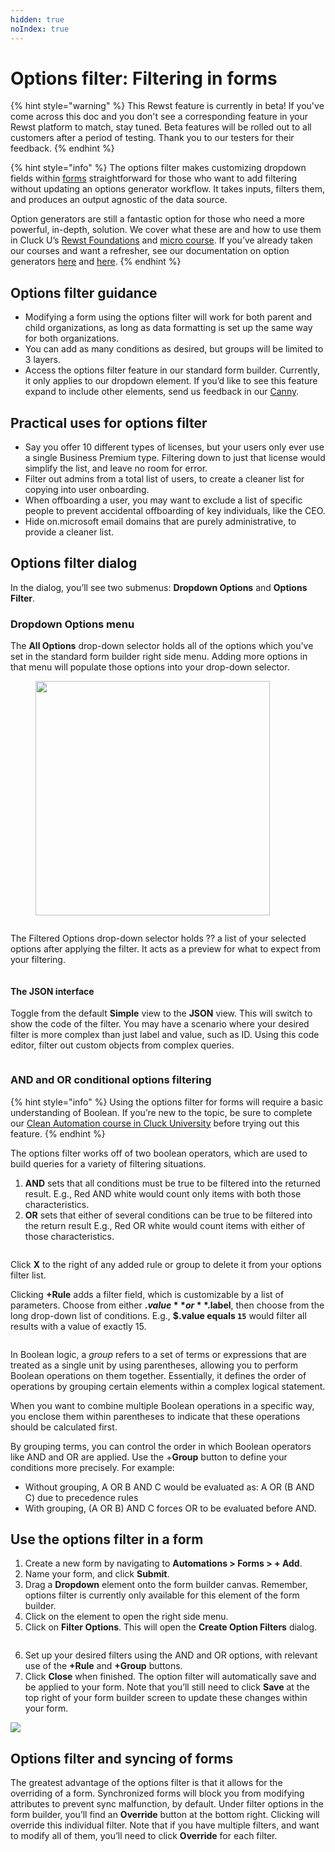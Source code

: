 ```yaml
---
hidden: true
noIndex: true
---
```


# Options filter: Filtering in forms

{% hint style="warning" %}
This Rewst feature is currently in beta! If you've come across this doc and you don't see a corresponding feature in your Rewst platform to match, stay tuned. Beta features will be rolled out to all customers after a period of testing. Thank you to our testers for their feedback.
{% endhint %}

{% hint style="info" %}
The options filter makes customizing dropdown fields within [forms](https://www.notion.so/DRAFT-Options-filter-Filtering-in-forms-1a4b56f990718003be7dce9325d9e8e9?pvs=21) straightforward for those who want to add filtering without updating an options generator workflow. It takes inputs, filters them, and produces an output agnostic of the data source.

Option generators are still a fantastic option for those who need a more powerful, in-depth, solution. We cover what these are and how to use them in Cluck U’s [Rewst Foundations](https://docs.rewst.help/cluck-university/rewst-foundations/creating-an-option-generator-workflow/introduction-to-option-generators) and [micro course](https://docs.rewst.help/cluck-university/micro-courses/working-with-options-generator-workflows-in-rewst). If you’ve already taken our courses and want a refresher, see our documentation on option generators [here](https://docs.rewst.help/documentation/workflows/workflow-generated-options) and [here](https://docs.rewst.help/documentation/workflows/different-types-of-workflows#option-generator).
{% endhint %}

## Options filter guidance

* Modifying a form using the options filter will work for both parent and child organizations, as long as data formatting is set up the same way for both organizations.
* You can add as many conditions as desired, but groups will be limited to 3 layers.
* Access the options filter feature in our standard form builder. Currently, it only applies to our dropdown element. If you’d like to see this feature expand to include other elements, send us feedback in our [Canny](https://rewst.canny.io/features).

## Practical uses for options filter

* Say you offer 10 different types of licenses, but your users only ever use a single Business Premium type. Filtering down to just that license would simplify the list, and leave no room for error.
* Filter out admins from a total list of users, to create a cleaner list for copying into user onboarding.
* When offboarding a user, you may want to exclude a list of specific people to prevent accidental offboarding of key individuals, like the CEO.
* Hide on.microsoft email domains that are purely administrative, to provide a cleaner list.

## Options filter dialog

In the dialog, you’ll see two submenus: **Dropdown Options** and **Options Filter**.

### Dropdown Options menu

The **All Options** drop-down selector holds all of the options which you’ve set in the standard form builder right side menu. Adding more options in that menu will populate those options into your drop-down selector.

<figure><img src="../../.gitbook/assets/Screenshot 2025-02-25 at 5.02.18 PM.png" alt="" width="375"><figcaption></figcaption></figure>

<figure><img src="../../.gitbook/assets/Screenshot 2025-02-25 at 4.36.22 PM.png" alt=""><figcaption></figcaption></figure>

The Filtered Options drop-down selector holds ?? a list of your selected options after applying the filter. It acts as a preview for what to expect from your filtering.

<figure><img src="../../.gitbook/assets/Screenshot 2025-02-25 at 4.36.30 PM.png" alt=""><figcaption></figcaption></figure>

#### The JSON interface

Toggle from the default **Simple** view to the **JSON** view. This will switch to show the code of the filter. You may have a scenario where your desired filter is more complex than just label and value, such as ID. Using this code editor, filter out custom objects from complex queries.

<figure><img src="../../.gitbook/assets/Screenshot 2025-02-25 at 4.36.39 PM.png" alt=""><figcaption></figcaption></figure>

### AND and OR conditional options filtering

{% hint style="info" %}
Using the options filter for forms will require a basic understanding of Boolean. If you’re new to the topic, be sure to complete our [Clean Automation course in Cluck University](https://docs.rewst.help/cluck-university/clean-automation/boolean-logic-and-comparisons) before trying out this feature.
{% endhint %}

The options filter works off of two boolean operators, which are used to build queries for a variety of filtering situations.

1. **AND** sets that all conditions must be true to be filtered into the returned result. E.g., Red AND white would count only items with both those characteristics.
2. **OR** sets that either of several conditions can be true to be filtered into the return result E.g., Red OR white would count items with either of those characteristics.

<figure><img src="../../.gitbook/assets/Screenshot 2025-02-25 at 11.17.38 AM.png" alt=""><figcaption></figcaption></figure>

Click **X** to the right of any added rule or group to delete it from your options filter list.

Clicking **+Rule** adds a filter field, which is customizable by a list of parameters. Choose from either **$.value** or **$.label**, then choose from the long drop-down list of conditions. E.g., **$.value equals `15`** would filter all results with a value of exactly 15.

<figure><img src="../../.gitbook/assets/Screenshot 2025-02-25 at 4.28.47 PM.png" alt=""><figcaption></figcaption></figure>

In Boolean logic, a _group_ refers to a set of terms or expressions that are treated as a single unit by using parentheses, allowing you to perform Boolean operations on them together. Essentially, it defines the order of operations by grouping certain elements within a complex logical statement.

When you want to combine multiple Boolean operations in a specific way, you enclose them within parentheses to indicate that these operations should be calculated first.

By grouping terms, you can control the order in which Boolean operators like AND and OR are applied. Use the +**Group** button to define your conditions more precisely. For example:

* Without grouping, A OR B AND C would be evaluated as: A OR (B AND C) due to precedence rules
* With grouping, (A OR B) AND C forces OR to be evaluated before AND.

## Use the options filter in a form

1. Create a new form by navigating to **Automations > Forms > + Add**.
2. Name your form, and click **Submit**.
3. Drag a **Dropdown** element onto the form builder canvas. Remember, options filter is currently only available for this element of the form builder.
4. Click on the element to open the right side menu.
5. Click on **Filter Options**. This will open the **Create Option Filters** dialog.

<figure><img src="../../.gitbook/assets/Screenshot 2025-02-25 at 11.02.23 AM.png" alt=""><figcaption></figcaption></figure>

6. Set up your desired filters using the AND and OR options, with relevant use of the **+Rule** and **+Group** buttons.
7. Click **Close** when finished. The option filter will automatically save and be applied to your form. Note that you’ll still need to click **Save** at the top right of your form builder screen to update these changes within your form.

![](<../../.gitbook/assets/Screenshot 2025-02-26 at 12.28.51 PM.png>)

## Options filter and syncing of forms

The greatest advantage of the options filter is that it allows for the overriding of a form. Synchronized forms will block you from modifying attributes to prevent sync malfunction, by default. Under filter options in the form builder, you’ll find an **Override** button at the bottom right. Clicking will override this individual filter. Note that if you have multiple filters, and want to modify all of them, you’ll need to click **Override** for each filter.

<figure><img src="../../.gitbook/assets/Screenshot 2025-02-25 at 5.14.54 PM.png" alt=""><figcaption></figcaption></figure>
